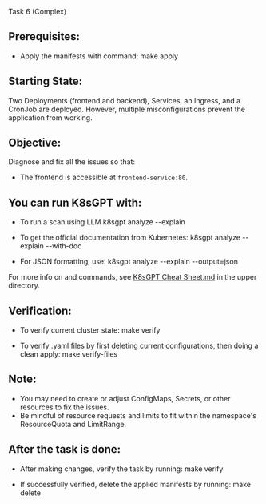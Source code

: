  Task 6 (Complex)

## Prerequisites:
- Apply the manifests with command:
make apply

## Starting State:
Two Deployments (frontend and backend), Services, an Ingress, and a CronJob are deployed. However, multiple misconfigurations prevent the application from working.

## Objective:
Diagnose and fix all the issues so that:
- The frontend is accessible at `frontend-service:80`.

## You can run K8sGPT with:
- To run a scan using LLM
k8sgpt analyze --explain

- To get the official documentation from Kubernetes:
k8sgpt analyze --explain --with-doc

-  For JSON formatting, use:
k8sgpt analyze --explain --output=json

For more info on and commands, see [K8sGPT Cheat Sheet.md](../K8sGPT%20Cheat%20Sheet.md) in the upper directory.

## Verification:
- To verify current cluster state:
make verify

- To verify .yaml files by first deleting current configurations, then doing a clean apply:
make verify-files

## Note:
- You may need to create or adjust ConfigMaps, Secrets, or other resources to fix the issues.
- Be mindful of resource requests and limits to fit within the namespace's ResourceQuota and LimitRange.

## After the task is done:
- After making changes, verify the task by running:
make verify

- If successfully verified, delete the applied manifests by running:
make delete